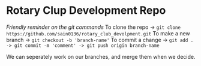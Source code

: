 # Rotary Clup Development Repo
*Friendly reminder on the git commands*
To clone the repo -> `git clone https://github.com/sain0136/rotary_club_devolpment.git`
To make a new branch -> `git checkout -b 'branch-name'`
To commit a change -> `git add . -> git commit -m 'comment' -> git push origin branch-name`

We can seperately work on our branches, and merge them when we decide.